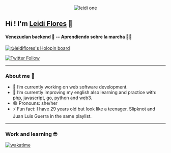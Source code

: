 <p align="center">
  <img src="https://user-images.githubusercontent.com/62189355/197426902-ba9c81b8-b7ee-449c-adf0-d1cceed517ba.png" alt="leidi one"/>
</p>

## Hi ! I'm [Leidi Flores][website] 👋

#### Venezuelan backend 👾 -- Aprendiendo sobre la marcha 💚💙

[![@leidiflores's Holopin board](https://holopin.me/leidiflores)](https://holopin.io/@leidiflores)


[![Twitter Follow](https://img.shields.io/twitter/follow/leidie_dev?label=Leidi&style=social)](https://twitter.com/leidie_dev)

<!-- links -->
[website]:https://leidie-dev.super.site/

***
### About me 🌻

- 🔭 I’m currently working on web software development.
- 🌱 I’m currently improving my english also learning and practice with: php, javascript, go, python and web3.
- 😄 Pronouns: she/her
- ⚡ Fun fact: I have 29 years old but look like a teenager. Slipknot and Juan Luis Guerra in the same playlist.

***
### Work and learning 🤓

[![wakatime](https://wakatime.com/badge/user/a2ab5a5e-6f68-4885-bcee-b0b092fa0a8b.svg)](https://wakatime.com/@a2ab5a5e-6f68-4885-bcee-b0b092fa0a8b)
